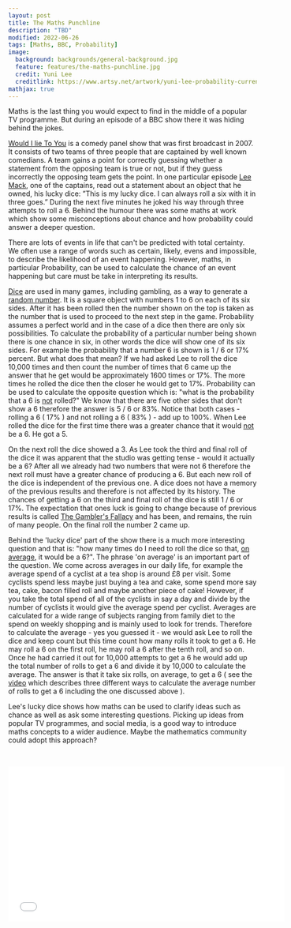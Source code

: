 ```yaml
---
layout: post
title: The Maths Punchline
description: "TBD"
modified: 2022-06-26
tags: [Maths, BBC, Probability]
image:
  background: backgrounds/general-background.jpg
  feature: features/the-maths-punchline.jpg
  credit: Yuni Lee
  creditlink: https://www.artsy.net/artwork/yuni-lee-probability-current
mathjax: true
---
```


Maths is the last thing you would expect to find in the middle of a popular TV programme. But during an episode of a BBC show there it was hiding behind the jokes.

[Would I lie To You](https://www.bbc.co.uk/programmes/b007r3n8) is a comedy panel show that was first broadcast in 2007. It consists of two teams of three people that are captained by well known comedians. A team gains a point for correctly guessing whether a statement from the opposing team is true or not, but if they guess incorrectly the opposing team gets the point. In one particular episode [Lee Mack](https://en.wikipedia.org/wiki/Lee_Mack), one of the captains, read out a statement about an object that he owned, his lucky dice: ”This is my lucky dice. I can always roll a six with it in three goes.” During the next five minutes he joked his way through three attempts to roll a 6. Behind the humour there was some maths at work which show some misconceptions about chance and how probability could answer a deeper question.

There are lots of events in life that can't be predicted with total certainty. We often use a range of words such as certain, likely, evens and impossible, to describe the likelihood of an event happening. However, maths, in particular Probability, can be used to calculate the chance of an event happening but care must be take in interpreting its results.

[Dice](https://en.wikipedia.org/wiki/Dice) are used in many games, including gambling, as a way to generate a [random number](https://en.wikipedia.org/wiki/Random_number). It is a square object with numbers 1 to 6 on each of its six sides. After it has been rolled then the number shown on the top is taken as the number that is used to proceed to the next step in the game. Probability assumes a perfect world and in the case of a dice then there are only six possibilities. To calculate the probability of a particular number being shown there is  one chance in six, in other words the dice will show one of its six sides. For example the probability that a number 6 is shown is 1 / 6 or 17% percent. But what does that mean? If we had asked Lee to roll the dice 10,000 times and then count the number of times that 6 came up the answer that he get would be approximately 1600 times or 17%. The more times he rolled the dice then the closer he would get to 17%. Probability can be used to calculate the opposite question which is: "what is the probability that a 6 is <u>not</u> rolled?" We know that there are five other sides that don't show a 6 therefore the answer is 5 / 6 or 83%. Notice that both cases - rolling a 6 ( 17% ) and not rolling a 6 ( 83% ) - add up to 100%. When Lee rolled the dice for the first time there was a greater chance that it would <u>not</u> be a 6. He got a 5.

On the next roll the dice showed a 3. As Lee took the third and final roll of the dice it was apparent that the studio was getting tense - would it actually be a 6? After all we already had two numbers that were not 6 therefore the next roll must have a greater chance of producing a 6. But each new roll of the dice is independent of the previous one. A dice does not have a memory of the previous results and therefore is not affected by its history. The chances of getting a 6 on the third and final roll of the dice is still 1 / 6 or 17%. The expectation that ones luck is going to change because of previous results is called [The Gambler's Fallacy](https://www.investopedia.com/terms/g/gamblersfallacy.asp) and has been, and remains, the ruin of many people. On the final roll the number 2 came up.

Behind the 'lucky dice' part of the show there is a much more interesting question and that is: "how many times do I need to roll the dice so that, <u>on average</u>, it would be a 6?". The phrase 'on average' is an important part of the question. We come across averages in our daily life, for example the average spend of a cyclist at a tea shop is around £8 per visit. Some cyclists spend less maybe just buying a tea and cake, some spend more say tea, cake, bacon filled roll and maybe another piece of cake! However, if you take the total spend of all of the cyclists in say a day and divide by the number of cyclists it would give the average spend per cyclist. Averages are calculated for a wide range of subjects ranging from family diet to the spend on weekly shopping and is mainly used to look for trends.  Therefore to calculate the average - yes you guessed it - we would ask Lee to roll the dice and keep count but this time count how many rolls it took to get a 6. He may roll a 6 on the first roll, he may roll a 6 after the tenth roll, and so on. Once he had carried it out for 10,000 attempts to get a 6 he would add up the total number of rolls to get a 6 and divide it by 10,000 to calculate the average. The answer is that it take six rolls, on average, to get a 6 ( see the [video](https://www.youtube.com/watch?v=xH89DaEI35w) which describes three different ways to calculate the average number of rolls to get a 6 including the one discussed above ).

Lee's lucky dice shows how maths can be used to clarify ideas such as chance as well as ask some interesting questions. Picking up ideas from popular TV programmes, and social media, is a good way to introduce maths concepts to a wider audience. Maybe the mathematics community could adopt this approach?

&nbsp;
&nbsp;

<iframe width="560" height="315" src="//www.youtube.com/embed/qxTi0OXb3q4" frameborder="0"></iframe>
